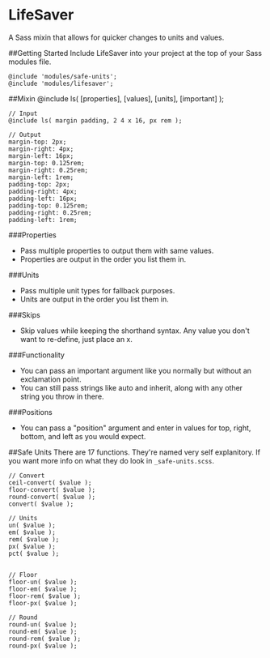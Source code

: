 LifeSaver
=========

A Sass mixin that allows for quicker changes to units and values.


##Getting Started
Include LifeSaver into your project at the top of your Sass modules file.

	@include 'modules/safe-units';
	@include 'modules/lifesaver';


##Mixin
	@include ls( [properties], [values], [units], [important] );

	// Input
	@include ls( margin padding, 2 4 x 16, px rem );

	// Output
	margin-top: 2px;
	margin-right: 4px;
	margin-left: 16px;
	margin-top: 0.125rem;
	margin-right: 0.25rem;
	margin-left: 1rem;
	padding-top: 2px;
	padding-right: 4px;
	padding-left: 16px;
	padding-top: 0.125rem;
	padding-right: 0.25rem;
	padding-left: 1rem;

###Properties
+ Pass multiple properties to output them with same values.
+ Properties are output in the order you list them in.

###Units
+ Pass multiple unit types for fallback purposes.
+ Units are output in the order you list them in.

###Skips
+ Skip values while keeping the shorthand syntax. Any value you don't want to re-define, just place an x.

###Functionality
+ You can pass an important argument like you normally but without an exclamation point.
+ You can still pass strings like auto and inherit, along with any other string you throw in there.

###Positions
+ You can pass a "position" argument and enter in values for top, right, bottom, and left as you would expect.

##Safe Units
There are 17 functions. They're named very self explanitory. If you want more info on what they do look in `_safe-units.scss`.

	// Convert
	ceil-convert( $value );
	floor-convert( $value );
	round-convert( $value );
	convert( $value );

	// Units
	un( $value );
	em( $value );
	rem( $value );
	px( $value );
	pct( $value );


	// Floor
	floor-un( $value );
	floor-em( $value );
	floor-rem( $value );
	floor-px( $value );

	// Round
	round-un( $value );
	round-em( $value );
	round-rem( $value );
	round-px( $value );
